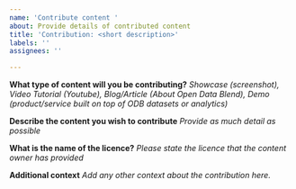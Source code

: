 ```yaml
---
name: 'Contribute content '
about: Provide details of contributed content
title: 'Contribution: <short description>'
labels: ''
assignees: ''

---
```


**What type of content will you be contributing?**
 *Showcase (screenshot), Video Tutorial (Youtube), Blog/Article (About Open Data Blend),
Demo (product/service built on top of ODB datasets or analytics)*


**Describe the content you wish to contribute** 
*Provide as much detail as possible*


**What is the name of the licence?**
*Please state the licence that the content owner has provided*

**Additional context**
*Add any other context about the contribution here.*
